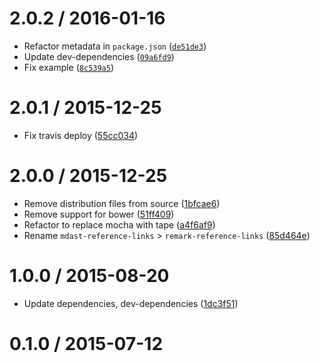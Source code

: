 <!--remark setext-->

<!--lint disable no-multiple-toplevel-headings-->

2.0.2 / 2016-01-16
==================

*   Refactor metadata in `package.json` ([`de51de3`](https://github.com/wooorm/remark-reference-links/commit/de51de3))
*   Update dev-dependencies ([`09a6fd9`](https://github.com/wooorm/remark-reference-links/commit/09a6fd9))
*   Fix example ([`8c539a5`](https://github.com/wooorm/remark-reference-links/commit/8c539a5))

2.0.1 / 2015-12-25
==================

*   Fix travis deploy ([55cc034](https://github.com/wooorm/remark-reference-links/commit/55cc034))

2.0.0 / 2015-12-25
==================

*   Remove distribution files from source ([1bfcae6](https://github.com/wooorm/remark-reference-links/commit/1bfcae6))
*   Remove support for bower ([51ff409](https://github.com/wooorm/remark-reference-links/commit/51ff409))
*   Refactor to replace mocha with tape ([a4f6af9](https://github.com/wooorm/remark-reference-links/commit/a4f6af9))
*   Rename `mdast-reference-links` > `remark-reference-links` ([85d464e](https://github.com/wooorm/remark-reference-links/commit/85d464e))

1.0.0 / 2015-08-20
==================

*   Update dependencies, dev-dependencies ([1dc3f51](https://github.com/wooorm/remark-reference-links/commit/1dc3f51))

0.1.0 / 2015-07-12
==================
